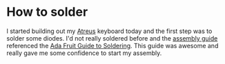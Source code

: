 <meta name="tags" content="til,electronics" />
<meta name="published" content="2016-03-06" />

# How to solder

I started building out my [Atreus](https://atreus.technomancy.us/) keyboard today and the first step was to solder some diodes. I'd not really soldered before and the [assembly guide](https://atreus.technomancy.us/assembly.pdf) referenced the [Ada Fruit Guide to Soldering]( https://learn.adafruit.com/adafruit-guide-excellentsoldering/tools). This guide was awesome and really gave me some confidence to start my assembly.
